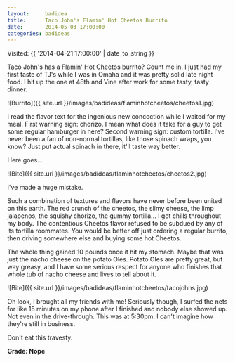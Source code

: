 ```yaml
---
layout:     badidea
title:      Taco John's Flamin' Hot Cheetos Burrito
date:       2014-05-03 17:00:00
categories: badideas
---
```


Visited: {{ '2014-04-21 17:00:00' | date_to_string }}

Taco John's has a Flamin' Hot Cheetos burrito? Count me in. I just had my first taste of TJ's while I was in Omaha and it was pretty solid late night food. I hit up the one at 48th and Vine after work for some tasty, tasty dinner.

![Burrito]({{ site.url }}/images/badideas/flaminhotcheetos/cheetos1.jpg)

I read the flavor text for the ingenious new concoction while I waited for my meal. First warning sign: chorizo. I mean what does it take for a guy to get some regular hamburger in here? Second warning sign: custom tortilla. I've never been a fan of non-normal tortillas, like those spinach wraps, you know? Just put actual spinach in there, it'll taste way better.

Here goes...

![Bite]({{ site.url }}/images/badideas/flaminhotcheetos/cheetos2.jpg)

I've made a huge mistake.

Such a combination of textures and flavors have never before been united on this earth. The red crunch of the cheetos, the slimy cheese, the limp jalapenos, the squishy chorizo, the gummy tortilla... I got chills throughout my body. The contentious Cheetos flavor refused to be subdued by any of its tortilla roommates. You would be better off just ordering a regular burrito, then driving somewhere else and buying some hot Cheetos.

The whole thing gained 10 pounds once it hit my stomach. Maybe that was just the nacho cheese on the potato Oles. Potato Oles are pretty great, but way greasy, and I have some serious respect for anyone who finishes that whole tub of nacho cheese and lives to tell about it.

![Bite]({{ site.url }}/images/badideas/flaminhotcheetos/tacojohns.jpg)

Oh look, I brought all my friends with me! Seriously though, I surfed the nets for like 15 minutes on my phone after I finished and nobody else showed up. Not even in the drive-through. This was at 5:30pm. I can't imagine how they're still in business.

Don't eat this travesty. 

**Grade: Nope**
